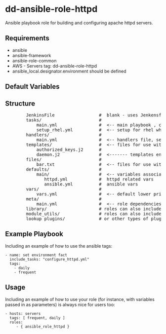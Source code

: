 dd-ansible-role-httpd
===============

Ansible playbook role for building and configuring apache httpd servers.

Requirements
------------
- ansible
- ansible-framework
- ansible-role-common
- AWS - Servers tag: dd-ansible-role-httpd
- ansible_local.designator.environment should be defined


Default Variables
--------------

Structure
---------
<pre>
        JenkinsFile             	#  blank - uses Jenkensfile from jenkins_library
        tasks/                  	#
            main.yml            	#  <-- main playbook , calls sub tasks
            setup_rhel.yml      	#  <-- setup for rhel which calls httpd
        handlers/               	#
            main.yml            	#  <-- handlers file, service to restart httpd
        templates/              	#  <-- files for use with the template resource
            authorized_keys.j2		# 
            daemon.j2           	#  <------- templates end in .j2
        files/                  	#
            bar.txt             	#  <-- files for use with the copy resource
        defaults/               	#
            main/               	#  <-- variables associated with this role
               httpd.yml  	     	#  httpd related vars
               ansible.yml      	#  ansible vars
        vars/                   	#
            vars.yml            	#  <-- default lower priority variables for this role
        meta/                   	#
            main.yml            	#  <-- role dependencies
        library/                	# roles can also include custom modules
        module_utils/           	# roles can also include custom module_utils
        lookup_plugins/         	# or other types of plugins, like lookup in this case
</pre>

Example Playbook
----------------
Including an example of how to use the ansible tags:

    - name: set environment fact
      include_tasks: "configure_httpd.yml"
      tags:
        - daily
        - frequent

Usage
----------------
Including an example of how to use your role (for instance, with variables passed in as parameters) is always nice for users too:

    - hosts: servers
      tags: [ frequent, daily ]
      roles:
         - { ansible_role_httpd }
